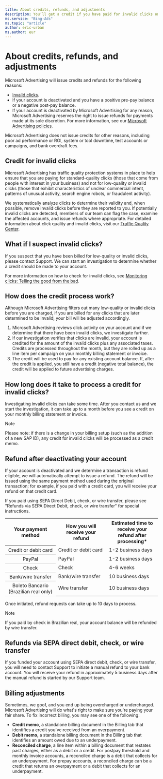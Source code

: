```yaml
---
title: About credits, refunds, and adjustments
description: You’ll get a credit if you have paid for invalid clicks on your ads. You'll get a refund if you delete your account and have a positive balance. Microsoft Advertising also adjusts billing documents occasionally to make sure you're paying your fair share. Find out how the process works and what to expect.
ms.service: "Bing-Ads"
ms.topic: "article"
author: eric-urban
ms.author: eur
---
```


# About credits, refunds, and adjustments

Microsoft Advertising will issue credits and refunds for the following reasons:

- [Invalid clicks](./hlp_BA_CONC_AboutPreventingInvalidClicks.md).
- If your account is deactivated and you have a positive pre-pay balance or a negative post-pay balance.​
- If your account is deactivated by Microsoft Advertising for any reason, Microsoft Advertising reserves the right to issue refunds for payments made at its sole discretion. For more information, see our ​[Microsoft Advertising policies](https://go.microsoft.com/fwlink?LinkId=398341).

Microsoft Advertising does not issue credits for other reasons, including poor ad performance or ROI, system or tool downtime, test accounts or campaigns, and bank overdraft fees.

## Credit for invalid clicks
Microsoft Advertising has traffic quality protection systems in place to help ensure that you are paying for standard-quality clicks (those that come from people with interest in your business) and not for low-quality or invalid clicks (those that exhibit characteristics of unclear commercial intent, patterns of unusual activity, search engine robots, or fraudulent activity).

We systematically analyze clicks to determine their validity and, when possible, remove invalid clicks before they are reported to you. If potentially invalid clicks are detected, members of our team can flag the case, examine the affected accounts, and issue refunds where appropriate. For detailed information about click quality and invalid clicks, visit our [Traffic Quality Center](https://go.microsoft.com/fwlink?LinkId=525910).

## What if I suspect invalid clicks?
If you suspect that you have been billed for low-quality or invalid clicks, please contact Support. We can start an investigation to determine whether a credit should be made to your account.

For more information on how to check for invalid clicks, see [Monitoring clicks: Telling the good from the bad](./hlp_BA_CONC_AboutPreventingInvalidClicks.md).

## How does the credit process work?
Although Microsoft Advertising filters out many low-quality or invalid clicks before you are charged, if you are billed for any clicks that are later determined to be invalid, your bill will be adjusted accordingly.

1. Microsoft Advertising reviews click activity on your account and if we determine that there have been invalid clicks, we investigate further.
1. If our investigation verifies that clicks are invalid, your account is credited for the amount of the invalid clicks plus any associated taxes. Credits are processed throughout the month, but they are rolled up as a line item per campaign on your monthly billing statement or invoice.
1. The credit will be used to pay for any existing account balance. If, after the credit is applied, you still have a credit (negative total balance), the credit will be applied to future advertising charges.

## How long does it take to process a credit for invalid clicks?
Investigating invalid clicks can take some time. After you contact us and we start the investigation, it can take up to a month before you see a credit on your monthly billing statement or invoice.

> [!NOTE]
> Please note: if there is a change in your billing setup (such as the addition of a new SAP ID), any credit for invalid clicks will be processed as a credit memo.

## Refund after deactivating your account
If your account is deactivated and we determine a transaction is refund eligible, we will automatically attempt to issue a refund. The refund will be issued using the same payment method used during the original transaction; for example, if you paid with a credit card, you will receive your refund on that credit card. ​

If you paid using SEPA Direct Debit, check, or wire transfer, please see "Refunds via SEPA Direct Debit, check, or wire transfer" for special instructions.​

<table>
  <tr>
    <th scope="col" style="width:160px">Your payment method</th>
    <th scope="col" style="width:160px">How you will receive your refund</th>
    <th scope="col" style="width:160px">Estimated time to receive your refund after processing*</th>
  </tr>
  <tr>
    <th style="font-weight:normal;background-color:transparent;border-bottom:solid 1px #ccc" scope="row">
							Credit or debit card
						</th>
    <td>
							Credit or debit card
						</td>
    <td>
							1-2 business days
						</td>
  </tr>
  <tr>
    <th style="font-weight:normal;background-color:transparent;border-bottom:solid 1px #ccc" scope="row">
							PayPal
						</th>
    <td>
							PayPal
						</td>
    <td>
							1-2 business days
						</td>
  </tr>
  <tr>
    <th style="font-weight:normal;background-color:transparent;border-bottom:solid 1px #ccc" scope="row">
							Check
						</th>
    <td>
							Check
						</td>
    <td>
							4-6 weeks
						</td>
  </tr>
  <tr>
    <th style="font-weight:normal;background-color:transparent;border-bottom:solid 1px #ccc" scope="row">
							Bank/wire transfer
						</th>
    <td>
							Bank/wire transfer
						</td>
    <td>
							10 business days
						</td>
  </tr>
  <tr>
    <th style="font-weight:normal;background-color:transparent;border-bottom:solid 1px #ccc" scope="row">
							Boleto Bancario (Brazilian real only)
						</th>
    <td>
							Wire transfer
						</td>
    <td>
							10 business days
						</td>
  </tr>
</table>

Once initiated, refund requests can take up to 10 days to process.

 
> [!NOTE]
> If you paid by check in Brazilian real, your account balance will be refunded by wire transfer.

## Refunds via SEPA direct debit, check, or wire transfer
If you funded your account using SEPA direct debit, check, or wire transfer, you will need to contact Support to initiate a manual refund to your bank account. You will receive your refund in approximately 5 business days after the manual refund is started by our Support team.

## Billing adjustments

Sometimes, we goof, and you end up being overcharged or undercharged. Microsoft Advertising will do what's right to make sure you're paying your fair share. To fix incorrect billing, you may see one of the following:
- **Credit memo**, a standalone billing document in the Billing tab that identifies a credit you've received from an overpayment.
- **Debit memo**, a standalone billing document in the Billing tab that identifies an amount owed due to an underpayment.
- **Reconciled charge**, a line item within a billing document that restates past charges, either as a debit or a credit. For postpay threshold and monthly invoice accounts, a reconciled charge is a debit that collects for an underpayment. For prepay accounts, a reconciled charge can be a credit that returns an overpayment or a debit that collects for an underpayment.


